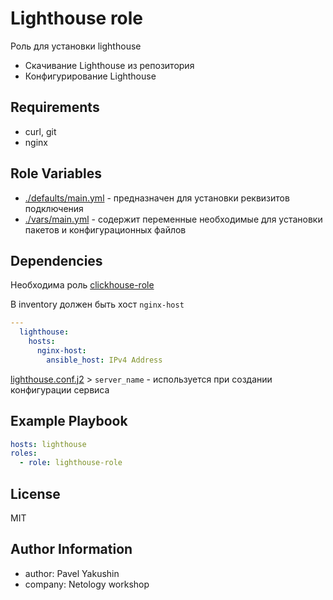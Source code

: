 Lighthouse role
=========
Роль для установки lighthouse

- Скачивание Lighthouse из репозитория
- Конфигурирование Lighthouse

Requirements
------------
 - curl, git
 - nginx


Role Variables
--------------
- [./defaults/main.yml](./defaults/main.yml) - предназначен для установки реквизитов подключения
- [./vars/main.yml](./vars/main.yml) - содержит переменные необходимые для установки пакетов и конфигурационных файлов

Dependencies
------------
Необходима роль [clickhouse-role](../clickhouse-role)

В inventory должен быть хост `nginx-host`
```yaml
---
  lighthouse:
    hosts:
      nginx-host:
        ansible_host: IPv4 Address
```
[lighthouse.conf.j2](./templates/lighthouse.conf.j2) > `server_name` - используется при создании конфигурации сервиса


Example Playbook
----------------

```yaml
hosts: lighthouse
roles:
  - role: lighthouse-role
```

License
-------
MIT

Author Information
------------------
- author: Pavel Yakushin
- company: Netology workshop

